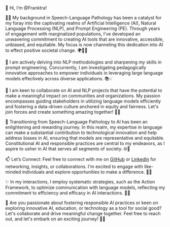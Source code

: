 👋 Hi, I’m @Franktra!

🧠👀 My background in Speech-Language Pathology has been a catalyst for my foray into the captivating realms of Artificial Intelligence (AI), Natural Language Processing (NLP), and Prompt Engineering (PE). Through years of engagement with marginalized populations, I’ve developed an unwavering commitment to creating AI tools that are innovative, accessible, unbiased, and equitable. My focus is now channeling this dedication into AI to effect positive societal change. 🌍💪🏾

🌱 I am actively delving into NLP methodologies and sharpening my skills in prompt engineering. Concurrently, I am investigating pedagogically innovative approaches to empower individuals in leveraging large language models effectively across diverse applications. 📚💡

💞️ I am keen to collaborate on AI and NLP projects that have the potential to make a meaningful impact on communities and organizations. My passion encompasses guiding stakeholders in utilizing language models efficiently and fostering a data-driven culture anchored in equity and fairness. Let's join forces and create something amazing together! 🤝🌟

🔗 Transitioning from Speech-Language Pathology to AI has been an enlightening and rewarding journey. In this realm, my expertise in language can make a substantial contribution to technological innovation and help address biases in AI, ensuring that models are representative and equitable. Constitutional AI and responsible practices are central to my endeavors, as I aspire to usher in AI that serves all segments of society. 🌐🤖

📫 Let’s Connect: Feel free to connect with me on [GitHub](https://github.com/Franktra) or [LinkedIn](https://www.linkedin.com/in/traci-frank-/) for networking, insights, or collaborations. I'm excited to engage with like-minded individuals and explore opportunities to make a difference. 🌟📲

✨ In my interactions, I employ systematic strategies, such as the Action Framework, to optimize communication with language models, reflecting my commitment to efficiency and efficacy in AI interactions. 🚀💬

🌟 Are you passionate about fostering responsible AI practices or keen on exploring innovative AI, education, or technology as a tool for social good? Let's collaborate and drive meaningful change together. Feel free to reach out, and let's embark on an exciting journey! 🌈🚀
